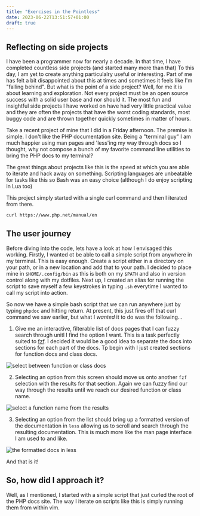 ```yaml
---
title: "Exercises in the Pointless"
date: 2023-06-22T13:51:57+01:00
draft: true
---
```


## Reflecting on side projects

I have been a programmer now for nearly a decade. In that time, I have completed countless side projects (and started many more than that)
To this day, I am yet to create anything particulalry useful or interesting. Part of me has felt a bit disappointed about this at times and 
sometimes it feels like I'm "falling behind". But what is the point of a side project? Well, for me it is about learning and exploration.
Not every project must be an open source success with a solid user base and nor should it. The most fun and insightful side projects I have
worked on have had very little practical value and they are often the projects that have the worst coding standards, most buggy code and are
thrown together quickly sometimes in matter of hours.

Take a recent project of mine that I did in a Friday afternoon. The premise is simple. I don't like the PHP documentation site. Being a
"terminal guy" I am much happier using man pages and 'less'ing my way through docs so I thought, why not compose a bunch of my favorite
command line utilities to bring the PHP docs to my terminal?

The great things about projects like this is the speed at which you are able to iterate and hack away on something. Scripting languages 
are unbeatable for tasks like this so Bash was an easy choice (although I do enjoy scripting in Lua too)

This project simply started with a single curl command and then I iterated from there.

```bash
curl https://www.php.net/manual/en
```

## The user journey

Before diving into the code, lets have a look at how I envisaged this working. Firstly, I wanted ot be able to call a simple script from anywhere
in my terminal. This is easy enough. Create a script either in a directory on your path, or in a new location and add that to your path.
I decided to place mine in `$HOME/.config/bin` as this is both on my `$PATH` and also in version control along with my dotfiles. Next up, I 
created an alias for running the script to save myself a few keystrokes in typing `.sh` everytime I wanted to call my script into action.

So now we have a simple bash script that we can run anywhere just by typing `phpdoc` and hitting return. At present, this just fires off
that curl command we saw earlier, but what I _wanted_ it to do was the following...

1. Give me an interactive, filterable list of docs pages that I can fuzzy search through unitl I find the option I want. This is a task 
perfectly suited to [fzf]("https://github.com/junegunn/fzf"). I decided it would be a good idea to separate the docs into sections for each
part of the docs. Tp begin with I just created sections for function docs and class docs.

![select between function or class docs](/phpdoc-first-screen.png)

2. Selecting an option from this screen should move us onto another `fzf` selection with the results for that section. Again we can fuzzy find
our way through the results until we reach our desired function or class name.

![select a function name from the results](/phpdoc-function-search.png)

3. Selecting an option from the list should bring up a formatted version of the documentation in `less` allowing us to scroll and search through
the resulting documentation. This is much more like the man page interface I am used to and like.

![the formatted docs in less](/phpdoc-function-doc-result.png)

And that is it!

## So, how did I approach it?

Well, as I mentioned, I started with a simple script that just curled the root of the PHP docs site. The way I iterate on scripts like this is 
simply running them from within vim.
